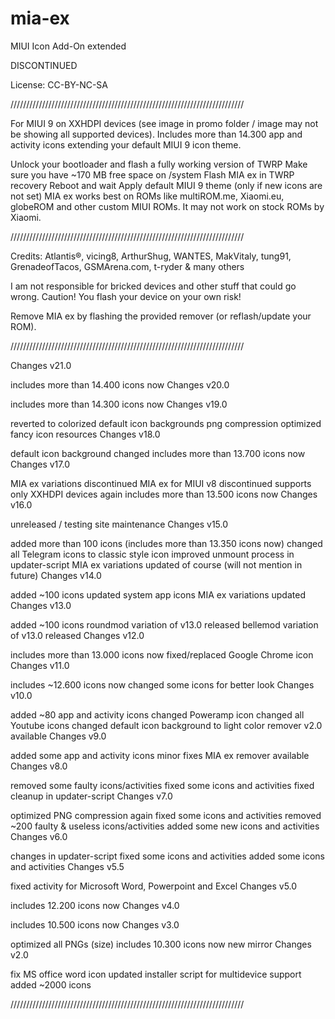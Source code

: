 # mia-ex
MIUI Icon Add-On extended

DISCONTINUED

License: CC-BY-NC-SA

//////////////////////////////////////////////////////////////////////////

For MIUI 9 on XXHDPI devices (see image in promo folder / image may not be showing all supported devices). 
Includes more than 14.300 app and activity icons extending your default MIUI 9 icon theme.

Unlock your bootloader and flash a fully working version of TWRP
Make sure you have ~170 MB free space on /system
Flash MIA ex in TWRP recovery
Reboot and wait
Apply default MIUI 9 theme (only if new icons are not set)
MIA ex works best on ROMs like multiROM.me, Xiaomi.eu, globeROM and other custom MIUI ROMs. It may not work on stock ROMs by Xiaomi.

//////////////////////////////////////////////////////////////////////////

Credits: Atlantis®, vicing8, ArthurShug, WANTES, MakVitaly, tung91, GrenadeofTacos, GSMArena.com, t-ryder & many others

I am not responsible for bricked devices and other stuff that could go wrong. Caution! You flash your device on your own risk!

Remove MIA ex by flashing the provided remover (or reflash/update your ROM).

//////////////////////////////////////////////////////////////////////////

Changes v21.0

includes more than 14.400 icons now
Changes v20.0

includes more than 14.300 icons now
Changes v19.0

reverted to colorized default icon backgrounds
png compression optimized fancy icon resources
Changes v18.0

default icon background changed
includes more than 13.700 icons now
Changes v17.0

MIA ex variations discontinued
MIA ex for MIUI v8 discontinued
supports only XXHDPI devices again
includes more than 13.500 icons now
Changes v16.0

unreleased / testing
site maintenance
Changes v15.0

added more than 100 icons (includes more than 13.350 icons now)
changed all Telegram icons to classic style icon
improved unmount process in updater-script
MIA ex variations updated of course (will not mention in future)
Changes v14.0

added ~100 icons
updated system app icons
MIA ex variations updated
Changes v13.0

added ~100 icons
roundmod variation of v13.0 released
bellemod variation of v13.0 released
Changes v12.0

includes more than 13.000 icons now
fixed/replaced Google Chrome icon
Changes v11.0

includes ~12.600 icons now
changed some icons for better look
Changes v10.0

added ~80 app and activity icons
changed Poweramp icon
changed all Youtube icons
changed default icon background to light color
remover v2.0 available
Changes v9.0

added some app and activity icons
minor fixes
MIA ex remover available
Changes v8.0

removed some faulty icons/activities
fixed some icons and activities
fixed cleanup in updater-script
Changes v7.0

optimized PNG compression again
fixed some icons and activities
removed ~200 faulty & useless icons/activities
added some new icons and activities
Changes v6.0

changes in updater-script
fixed some icons and activities
added some icons and activities
Changes v5.5

fixed activity for Microsoft Word, Powerpoint and Excel
Changes v5.0

includes 12.200 icons now
Changes v4.0

includes 10.500 icons now
Changes v3.0

optimized all PNGs (size)
includes 10.300 icons now
new mirror
Changes v2.0

fix MS office word icon
updated installer script for multidevice support
added ~2000 icons

//////////////////////////////////////////////////////////////////////////
